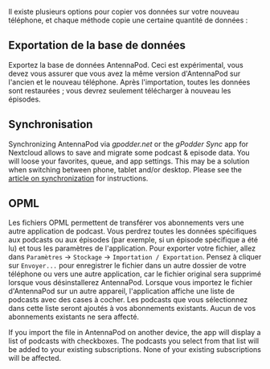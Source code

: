 Il existe plusieurs options pour copier vos données sur votre nouveau téléphone,
et chaque méthode copie une certaine quantité de données :

## Exportation de la base de données

Exportez la base de données AntennaPod. Ceci est expérimental, vous devez vous
assurer que vous avez la même version d'AntennaPod sur l'ancien et le nouveau
téléphone. Après l'importation, toutes les données sont restaurées ; vous devrez
seulement télécharger à nouveau les épisodes.

## Synchronisation

Synchronizing AntennaPod via *gpodder.net* or the *gPodder Sync* app for
Nextcloud allows to save and migrate some podcast & episode data. You will loose
your favorites, queue, and app settings. This may be a solution when switching
between phone, tablet and/or desktop. Please see the [article on
synchronization](/documentation/general/synchronization) for instructions.

## OPML

Les fichiers OPML permettent de transférer vos abonnements vers une autre
application de podcast. Vous perdrez toutes les données spécifiques aux podcasts
ou aux épisodes (par exemple, si un épisode spécifique a été lu) et tous les
paramètres de l'application. Pour exporter votre fichier, allez dans
`Paramètres` → `Stockage` → `Importation / Exportation`. Pensez à cliquer sur
`Envoyer...` pour enregistrer le fichier dans un autre dossier de votre
téléphone ou vers une autre application, car le fichier original sera supprimé
lorsque vous désinstallerez AntennaPod. Lorsque vous importez le fichier
d'AntennaPod sur un autre appareil, l'application affiche une liste de podcasts
avec des cases à cocher. Les podcasts que vous sélectionnez dans cette liste
seront ajoutés à vos abonnements existants. Aucun de vos abonnements existants
ne sera affecté.

If you import the file in AntennaPod on another device, the app will display a
list of podcasts with checkboxes. The podcasts you select from that list will be
added to your existing subscriptions. None of your existing subscriptions will
be affected.
